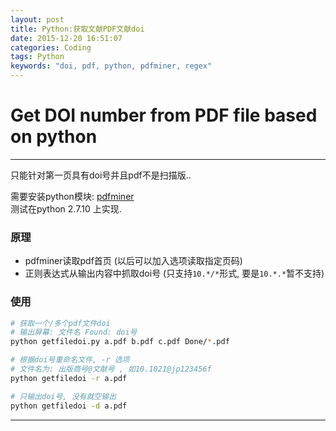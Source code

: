 ```yaml
---
layout: post
title: Python:获取文献PDF文献doi
date: 2015-12-20 16:51:07
categories: Coding
tags: Python
keywords: "doi, pdf, python, pdfminer, regex" 
---
```


# Get DOI number from PDF file based on python 

-----

只能针对第一页具有doi号并且pdf不是扫描版..

需要安装python模块: [pdfminer]()  
测试在python 2.7.10 上实现.

### 原理

- pdfminer读取pdf首页 (以后可以加入选项读取指定页码)
- 正则表达式从输出内容中抓取doi号 (只支持`10.*/*`形式, 要是`10.*.*`暂不支持)

### 使用

~~~bash
# 获取一个/多个pdf文件doi
# 输出屏幕: 文件名 Found: doi号
python getfiledoi.py a.pdf b.pdf c.pdf Done/*.pdf

# 根据doi号重命名文件, -r 选项
# 文件名为: 出版商号@文献号 , 如10.1021@jp123456f
python getfiledoi -r a.pdf

# 只输出doi号, 没有就空输出
python getfiledoi -d a.pdf
~~~

<script src="https://gist.github.com/platinhom/07475ec4efc514dd90d8.js?file=getfiledoi.py"></script>

------
